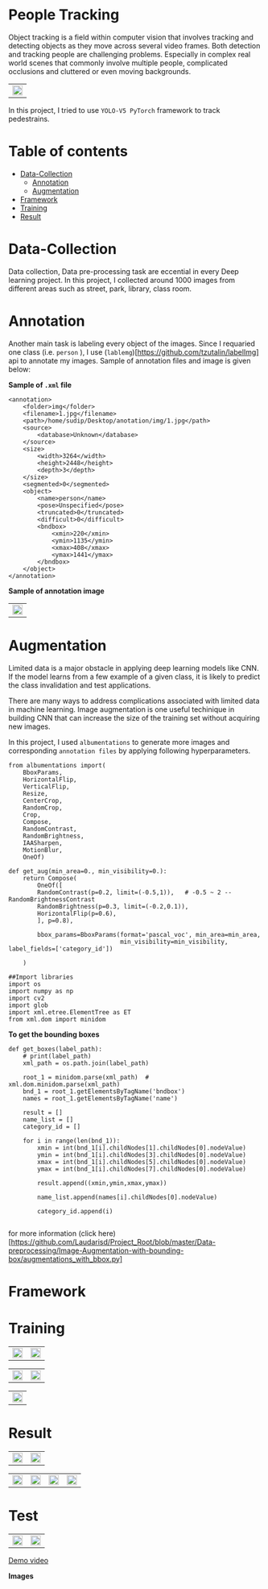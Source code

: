 People Tracking 
============

Object tracking is a field within computer vision that involves tracking and detecting objects as they move across several video frames. Both detection and tracking people are challenging problems. Especially in complex real world scenes that commonly involve multiple people, complicated occlusions and cluttered or even moving backgrounds. 


<table border="0">
   <tr>
      <td>
      <img src="./img/1.png" width="100%" />
      </td>
     </tr>
   </table>



In this project, I tried to use `YOLO-V5 PyTorch` framework to track pedestrains. 

Table of contents
==================

<!--ts-->
* [Data-Collection](#Data-Collection)
     * [Annotation](#Annotation)
     * [Augmentation](#Augmentation)
* [Framework](#Framework)
* [Training](#Traing)
* [Result](#Result)


<!--te-->

Data-Collection
================
Data collection, Data pre-processing task are eccential in every Deep learning project. In this project, I collected around 1000 images from different areas such as street, park, library, class room. 

Annotation
===========

Another main task is labeling every object of the images. Since I requaried one class (i.e. `person` ), I use (`lablemg`)[https://github.com/tzutalin/labelImg] api to annotate my images. Sample of annotation files and image is given below:

**Sample of `.xml` file**

```
<annotation>
	<folder>img</folder>
	<filename>1.jpg</filename>
	<path>/home/sudip/Desktop/anotation/img/1.jpg</path>
	<source>
		<database>Unknown</database>
	</source>
	<size>
		<width>3264</width>
		<height>2448</height>
		<depth>3</depth>
	</size>
	<segmented>0</segmented>
	<object>
		<name>person</name>
		<pose>Unspecified</pose>
		<truncated>0</truncated>
		<difficult>0</difficult>
		<bndbox>
			<xmin>220</xmin>
			<ymin>1135</ymin>
			<xmax>408</xmax>
			<ymax>1441</ymax>
		</bndbox>
	</object>
</annotation>
```

**Sample of annotation image**

<table border="0">
   <tr>
      <td>
      <img src="./img/annotation.png" width="100%" />
      </td>
   </tr>
</table>


Augmentation
=============
Limited data is a major obstacle in applying deep learning models like CNN. If the model learns from a few example of a given class, it is likely to predict the class invalidation and test applications. 

There are many ways to address complications associated with limited data in machine learning. Image augmentation is one useful techinique in building CNN that can increase the size of the training set without acquiring new images.

In this project, I used `albumentations` to generate more images and corresponding `annotation files` by applying following hyperparameters.

```
from albumentations import(
    BboxParams,
    HorizontalFlip,
    VerticalFlip,
    Resize,
    CenterCrop,
    RandomCrop,
    Crop,
    Compose,
    RandomContrast,
    RandomBrightness,
    IAASharpen,
    MotionBlur,
    OneOf)

def get_aug(min_area=0., min_visibility=0.):
    return Compose(
        OneOf([
        RandomContrast(p=0.2, limit=(-0.5,1)),   # -0.5 ~ 2 -- RandomBrightnessContrast
        RandomBrightness(p=0.3, limit=(-0.2,0.1)),
        HorizontalFlip(p=0.6),
        ], p=0.8),

        bbox_params=BboxParams(format='pascal_voc', min_area=min_area, 
                               min_visibility=min_visibility, label_fields=['category_id'])
                               
    )
```

```
##Import libraries
import os
import numpy as np
import cv2
import glob
import xml.etree.ElementTree as ET
from xml.dom import minidom
```

**To get the bounding boxes**

```
def get_boxes(label_path):
    # print(label_path)
    xml_path = os.path.join(label_path)

    root_1 = minidom.parse(xml_path)  # xml.dom.minidom.parse(xml_path)
    bnd_1 = root_1.getElementsByTagName('bndbox')
    names = root_1.getElementsByTagName('name')
    
    result = []
    name_list = []
    category_id = []

    for i in range(len(bnd_1)):
        xmin = int(bnd_1[i].childNodes[1].childNodes[0].nodeValue)
        ymin = int(bnd_1[i].childNodes[3].childNodes[0].nodeValue)
        xmax = int(bnd_1[i].childNodes[5].childNodes[0].nodeValue)
        ymax = int(bnd_1[i].childNodes[7].childNodes[0].nodeValue)

        result.append((xmin,ymin,xmax,ymax))

        name_list.append(names[i].childNodes[0].nodeValue)

        category_id.append(i)
    
```

for more information (click here)[https://github.com/Laudarisd/Project_Root/blob/master/Data-preprocessing/Image-Augmentation-with-bounding-box/augmentations_with_bbox.py]




Framework
===========



Training
=============

<table border="0">
   <tr>
      <td>
      <img src="./img/training_1.png" width="100%" />
      </td>
      <td>
      <img src="./img/labels.png" width="100%" />
      </td>
   </tr>
</table>



<table border="0">
   <tr>
      <td>
      <img src="./img/train_batch0.jpg" width="100%" />
      </td>
      <td>
      <img src="./img/train_batch1.jpg" width="100%" />
      </td>
   </tr>
   </table>





<table border="0">
   <tr>
      <td>
      <img src="./img/train_batch2.jpg" width="100%" />
      </td>
   </tr>
   </table>

Result
=======
<table border="0">
   <tr>
      <td>
      <img src="./img/result_1.png" width="100%" />
      </td>
      <td>
      <img src="./img/results.png" width="100%" />
      </td>
   </tr>
</table>








<table border="0">
   <tr>
      <td>
      <img src="./img/result_4.png" width="100%" />
      </td>
      <td>
      <img src="./img/result_5.png" width="100%" />
      </td>
      <td>
      <img src="./img/result_2.png" width="100%" />
      </td>
      <td>
      <img src="./img/result_3.png" width="100%" />
      </td>
   </tr>
   </table>






Test
=====

<table border="0">
   <tr>
      <td>
      <img src="./img/test_batch0_gt.jpg" width="100%" />
      </td>
      <td>
      <img src="./img/test_batch0_pred.jpg" width="100%" />
      </td>
     </tr>
   </table>




[Demo video](https://www.youtube.com/watch?v=a7xQ0Zo8IEA)


**Images**








 
 
 
